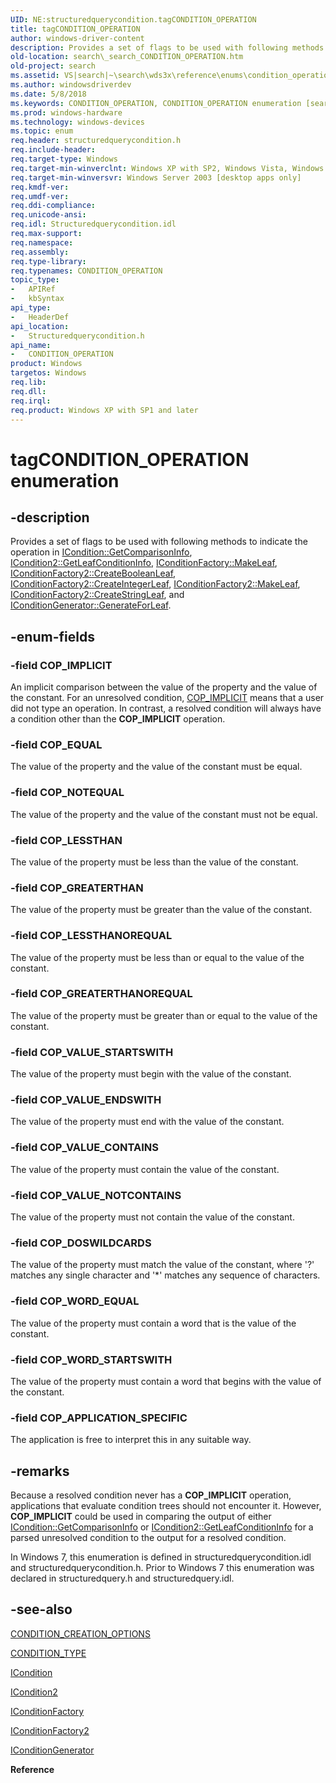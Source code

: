 ```yaml
---
UID: NE:structuredquerycondition.tagCONDITION_OPERATION
title: tagCONDITION_OPERATION
author: windows-driver-content
description: Provides a set of flags to be used with following methods to indicate the operation in ICondition::GetComparisonInfo, ICondition2::GetLeafConditionInfo, IConditionFactory::MakeLeaf, IConditionFactory2::CreateBooleanLeaf, IConditionFactory2::CreateIntegerLeaf, IConditionFactory2::MakeLeaf, IConditionFactory2::CreateStringLeaf, and IConditionGenerator::GenerateForLeaf.
old-location: search\_search_CONDITION_OPERATION.htm
old-project: search
ms.assetid: VS|search|~\search\wds3x\reference\enums\condition_operation.htm
ms.author: windowsdriverdev
ms.date: 5/8/2018
ms.keywords: CONDITION_OPERATION, CONDITION_OPERATION enumeration [search], COP_APPLICATION_SPECIFIC, COP_DOSWILDCARDS, COP_EQUAL, COP_GREATERTHAN, COP_GREATERTHANOREQUAL, COP_IMPLICIT, COP_LESSTHAN, COP_LESSTHANOREQUAL, COP_NOTEQUAL, COP_VALUE_CONTAINS, COP_VALUE_ENDSWITH, COP_VALUE_NOTCONTAINS, COP_VALUE_STARTSWITH, COP_WORD_EQUAL, COP_WORD_STARTSWITH, _search_CONDITION_OPERATION, search._search_CONDITION_OPERATION, structuredquerycondition/CONDITION_OPERATION, structuredquerycondition/COP_APPLICATION_SPECIFIC, structuredquerycondition/COP_DOSWILDCARDS, structuredquerycondition/COP_EQUAL, structuredquerycondition/COP_GREATERTHAN, structuredquerycondition/COP_GREATERTHANOREQUAL, structuredquerycondition/COP_IMPLICIT, structuredquerycondition/COP_LESSTHAN, structuredquerycondition/COP_LESSTHANOREQUAL, structuredquerycondition/COP_NOTEQUAL, structuredquerycondition/COP_VALUE_CONTAINS, structuredquerycondition/COP_VALUE_ENDSWITH, structuredquerycondition/COP_VALUE_NOTCONTAINS, structuredquerycondition/COP_VALUE_STARTSWITH, structuredquerycondition/COP_WORD_EQUAL, structuredquerycondition/COP_WORD_STARTSWITH, tagCONDITION_OPERATION
ms.prod: windows-hardware
ms.technology: windows-devices
ms.topic: enum
req.header: structuredquerycondition.h
req.include-header: 
req.target-type: Windows
req.target-min-winverclnt: Windows XP with SP2, Windows Vista, Windows 7 [desktop apps only]
req.target-min-winversvr: Windows Server 2003 [desktop apps only]
req.kmdf-ver: 
req.umdf-ver: 
req.ddi-compliance: 
req.unicode-ansi: 
req.idl: Structuredquerycondition.idl
req.max-support: 
req.namespace: 
req.assembly: 
req.type-library: 
req.typenames: CONDITION_OPERATION
topic_type:
-	APIRef
-	kbSyntax
api_type:
-	HeaderDef
api_location:
-	Structuredquerycondition.h
api_name:
-	CONDITION_OPERATION
product: Windows
targetos: Windows
req.lib: 
req.dll: 
req.irql: 
req.product: Windows XP with SP1 and later
---
```


# tagCONDITION_OPERATION enumeration


## -description


Provides a set of flags to be used with following methods to indicate the operation in 
    <a href="https://msdn.microsoft.com/b87aa9dd-afed-4fe4-83e2-2a04d8ef2f0c">ICondition::GetComparisonInfo</a>, 
    <a href="https://msdn.microsoft.com/a7f3d491-3ddd-4bfe-84e0-a6f3a4c7946d">ICondition2::GetLeafConditionInfo</a>, 
    <a href="https://msdn.microsoft.com/aa2edf14-2176-411c-8139-2e270c21fa68">IConditionFactory::MakeLeaf</a>, 
    <a href="https://msdn.microsoft.com/db321ef5-2838-426b-8402-370ba19a887f">IConditionFactory2::CreateBooleanLeaf</a>, 
    <a href="https://msdn.microsoft.com/49ff5cf4-76e9-4ac0-82a2-6ae81c5ddcb1">IConditionFactory2::CreateIntegerLeaf</a>, 
    <a href="https://msdn.microsoft.com/e7cb9083-4ab9-4550-82e9-5c1da9c0f831">IConditionFactory2::MakeLeaf</a>, 
    <a href="https://msdn.microsoft.com/a59bf455-49cb-469a-860d-7ecd7dd94ec0">IConditionFactory2::CreateStringLeaf</a>, and 
    <a href="https://msdn.microsoft.com/940107e4-4f80-4eb8-8199-cfdfe989b8eb">IConditionGenerator::GenerateForLeaf</a>.        
         


## -enum-fields




### -field COP_IMPLICIT

An implicit comparison between the value of the property and the value of the constant. For an unresolved condition, <a href="https://msdn.microsoft.com/d1ec553d-f9fb-4039-9121-0f57bac15345">COP_IMPLICIT</a> means that a user did not type an operation. In contrast, a resolved condition will always have a condition other than the <b>COP_IMPLICIT</b> operation.


### -field COP_EQUAL

The value of the property and the value of the constant must be equal.


### -field COP_NOTEQUAL

The value of the property and the value of the constant must not be equal.


### -field COP_LESSTHAN

The value of the property must be less than the value of the constant.


### -field COP_GREATERTHAN

The value of the property must be greater than the value of the constant.


### -field COP_LESSTHANOREQUAL

The value of the property must be less than or equal to the value of the constant.


### -field COP_GREATERTHANOREQUAL

The value of the property must be greater than or equal to the value of the constant.


### -field COP_VALUE_STARTSWITH

The value of the property must begin with the value of the constant.


### -field COP_VALUE_ENDSWITH

The value of the property must end with the value of the constant.


### -field COP_VALUE_CONTAINS

The value of the property must contain the value of the constant.


### -field COP_VALUE_NOTCONTAINS

The value of the property must not contain the value of the constant.


### -field COP_DOSWILDCARDS

The value of the property must match the value of the constant, where '?' matches any single character and '*' matches any sequence of characters.


### -field COP_WORD_EQUAL

The value of the property must contain a word that is the value of the constant.


### -field COP_WORD_STARTSWITH

The value of the property must contain a word that begins with the value of the constant.


### -field COP_APPLICATION_SPECIFIC

The application is free to interpret this in any suitable way.


## -remarks



Because a resolved condition never has a <b>COP_IMPLICIT</b> operation, applications that evaluate condition trees should not encounter it. However, <b>COP_IMPLICIT</b> could be used in comparing the output of either <a href="https://msdn.microsoft.com/b87aa9dd-afed-4fe4-83e2-2a04d8ef2f0c">ICondition::GetComparisonInfo</a> or <a href="https://msdn.microsoft.com/a7f3d491-3ddd-4bfe-84e0-a6f3a4c7946d">ICondition2::GetLeafConditionInfo</a> for a parsed unresolved condition to the output for a resolved condition.

In Windows 7, this enumeration is defined in structuredquerycondition.idl and structuredquerycondition.h. Prior to Windows 7 this enumeration was declared in structuredquery.h and structuredquery.idl.




## -see-also




<a href="https://msdn.microsoft.com/5fa88dc1-8ca3-4247-8bad-bba8be2ad734">CONDITION_CREATION_OPTIONS</a>



<a href="https://msdn.microsoft.com/921cdcb0-2915-4bbe-af4b-3f62c3867ea4">CONDITION_TYPE</a>



<a href="https://msdn.microsoft.com/7b880393-699d-438d-8d45-08fffc9d482f">ICondition</a>



<a href="https://msdn.microsoft.com/32c68ff7-f0f3-40eb-801a-c5c21ec496fa">ICondition2</a>



<a href="https://msdn.microsoft.com/c678fa37-8673-4da7-9c23-9a7f478dc1b0">IConditionFactory</a>



<a href="https://msdn.microsoft.com/5ac0acb1-67f0-43f0-b1c1-2d8cf682a277">IConditionFactory2</a>



<a href="https://msdn.microsoft.com/30fa2fb6-7dfd-41e1-ab4f-5fd80c8a81ec">IConditionGenerator</a>



<b>Reference</b>
 

 

